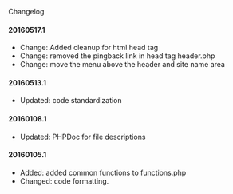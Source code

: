 Changelog


#### 20160517.1
* Change: Added cleanup for html head tag
* Change: removed the pingback link in head tag header.php
* Change: move the menu above the header and site name area

#### 20160513.1
* Updated: code standardization

#### 20160108.1
* Updated: PHPDoc for file descriptions

#### 20160105.1
* Added: added common functions to functions.php
* Changed: code formatting.